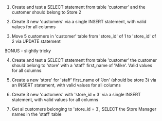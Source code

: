1) Create and test a SELECT statement from table 'customer' and the customer should belong to Store 2

2) Create 3 new 'customers' via a single INSERT statement, with valid values for all columns

3) Move 5 customers in 'customer' table from 'store_id' of 1 to 'store_id' of 2 via UPDATE statement

BONUS - slightly tricky

4) Create and test a SELECT statement from table 'customer' the customer should belong to 'store' with a 'staff' first_name of 'Mike'. Valid values for all columns

5) Create a new 'store' for 'staff' first_name of 'Jon' (should be store 3) via an INSERT statement, with valid values for all columns

6) Create 3 new 'customers' with 'store_id = 3' via a single INSERT statement, with valid values for all columns

7) Get al customers belonging to 'store_id = 3', SELECT the Store Manager names in the 'staff' table